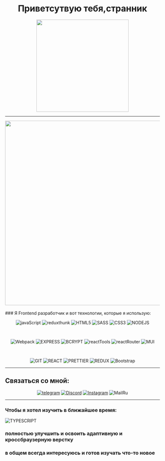 <h1 align="center" style="display: flex; justify-content: center ">Приветсутвую тебя,странник</h1>
<div align="center" style="display: flex; justify-content: center; text-align: center ; align-items:center;  ">
<img style="display: flex; align-items:center; " src="https://media.giphy.com/media/l0HlTy9x8FZo0XO1i/giphy.gif" width="300" />
</div>

---
<div align="center" style="display: flex; justify-content: center; text-align: center ; align-items:center;  ">
  <img style="display: flex; align-items:center; " src="https://www.codewars.com/users/ADDIC42/badges/large" width="600" />
</div>

<br>
###  Я Frontend разработчик и вот технологии, которые я использую:

<div align="center">

![javaScript](https://img.shields.io/badge/-javaScript-black?style=for-the-badge&logo=javaScript)
![reduxthunk](https://img.shields.io/badge/-REDUX_THUNK-670fbf?style=for-the-badge&logo=REDUX)
![HTML5](https://img.shields.io/badge/html5-%23E34F26.svg?style=for-the-badge&logo=html5&logoColor=white) 
![SASS](https://img.shields.io/badge/SASS-hotpink.svg?style=for-the-badge&logo=SASS&logoColor=white)
![CSS3](https://img.shields.io/badge/css3-%231572B6.svg?style=for-the-badge&logo=css3&logoColor=white)
![NODEJS](https://img.shields.io/badge/-NODEJS-white?style=for-the-badge&logo=node.js)

<br>

![Webpack](https://img.shields.io/badge/webpack-%238DD6F9.svg?style=for-the-badge&logo=webpack&logoColor=black) 
![EXPRESS](https://img.shields.io/badge/-EXPRESS-1f9602?style=for-the-badge&logo=EXPRESS)
![BCRYPT](https://img.shields.io/badge/-BCRYPT-black?style=for-the-badge&logo=BCRYPT)
![reactTools](https://img.shields.io/badge/-reactTools-670fbf?style=for-the-badge&logo=redux)
![reactRouter](https://img.shields.io/badge/-reactRouter-white?style=for-the-badge&logo=reactRouter)
![MUI](https://img.shields.io/badge/MUI-%230081CB.svg?style=for-the-badge&logo=material-ui&logoColor=white)

<br>

![GIT](https://img.shields.io/badge/-GIT-white?style=for-the-badge&logo=GIT)
![REACT](https://img.shields.io/badge/-REACT-262a2b?style=for-the-badge&logo=REACT)
![PRETTIER](https://img.shields.io/badge/-PRETTIER-262a2b?style=for-the-badge&logo=PRETTIER)
![REDUX](https://img.shields.io/badge/-REDUX-670fbf?style=for-the-badge&logo=REDUX)
![Bootstrap](https://img.shields.io/badge/-Bootstrap-white?style=for-the-badge&logo=Bootstrap)
</div>


---
## Связаться со мной:
<div align="center">

[![telegram](https://img.shields.io/badge/Telegram-blue?style=flat&logo=telegram)](https://t.me/donald_true)
[![Discord](https://img.shields.io/badge/Discord-%237289DA.svg?logo=discord&logoColor=white)](https://discord.gg/adam_hellscream)
[![Instagram](https://img.shields.io/badge/Instagram-%23E4405F.svg?logo=Instagram&logoColor=white)](https://instagram.com/ad.saraliev) 
![MailRu](https://img.shields.io/badge/Mail.Ru-adamfuturama@mail.ru-blue?style=flat&logo=gmail)

</div>

***
### Чтобы я хотел изучить в ближайшее время:
![TYPESCRIPT](https://img.shields.io/badge/-TYPESCRIPT-black?style=for-the-badge&logo=TYPESCRIPT)

### полностью улучшить и освоить адаптивную и кроссбраузерную верстку

### в общем всегда интересуюсь и готов изучать что-то новое
